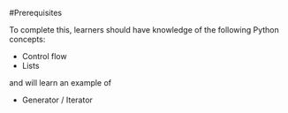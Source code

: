 #Prerequisites

To complete this, learners should have knowledge of the following Python concepts:

* Control flow
* Lists

and will learn an example of 
* Generator / Iterator
